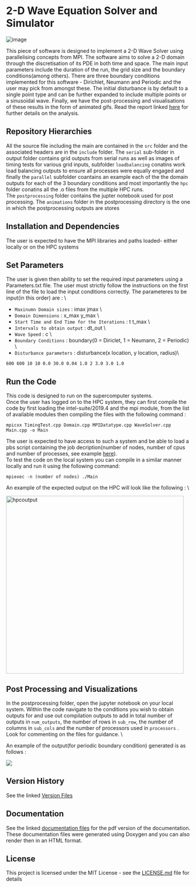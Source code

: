 # 2-D Wave Equation Solver and Simulator
![image](https://user-images.githubusercontent.com/88569855/155702140-11ecd0dc-85b5-4365-a39e-243908158e42.png)

This piece of software is designed to implement a 2-D Wave Solver using parallelising concepts from MPI. The software aims to solve a 2-D domain through the discretisation of its PDE in both time and space. The main input parameters include the duration of the run, the grid size and the boundary conditions(among others). There are three boundary conditions implemented for this software - Dirichlet, Neumann and Periodic and the user may pick from amongst these. The initial disturbance is by default to a single point type and can be further expanded to include multiple points or a sinusoidal wave. Finally, we have the post-processing and visualisations of these results in the form of animated gifs. Read the report linked [here](report/report.pdf) for further details on the analysis.

## Repository Hierarchies
All the source file including the main are contained in the `src` folder and the associated headers are in the `include` folder. The `serial` sub-folder in output folder contains grid outputs from serial runs as well as images of timing tests for various grid inputs, subfolder `loadbalancing` conatins work load balancing outputs to ensure all processes were equally engaged and finally the `parallel` subfolder coantains an example each of the the domain outputs for each of the 3 boundary conditions and most importantly the `hpc` folder conatins all the .o files from the multiple HPC runs. \
The `postprocessing` folder contains the jupter notebook used for post processing. The `animations` folder in the postprocessing directory is the one in which the postprocessing outputs are stores


## Installation and Dependencies
The user is expected to have the MPI libraries and paths loaded- either locally or on the HPC systems

## Set Parameters
The user is given then ability to set the required input parameters using a Parameters.txt file. The user must strictly follow the instructions on the first line of the file to load the input conditions correctly. The parameteres to be input(in this order) are : \
 - `Maxinumn Domain sizes` : imax jmax \
 - `Domain Dimensions` : x_max y_max \
 - `Start Time and End Time for the Iterations` : t t_max \
 - `Intervals to obtain output` : dt_out \
 - `Wave Speed` : c \
 - `Boundary Conditions` : boundary(0 = Diriclet, 1 = Neumann, 2 = Periodic) \
 - `Disturbance parameters` : disturbance(x location, y location, radius)\
```
600 600 10 10 0.0 30.0 0.04 1.0 2 3.0 3.0 1.0
```
## Run the Code
This code is designed to run on the supercomputer systems. \
Once the user has logged on to the HPC system, they can first compile the code by first loading the intel-suite/2019.4 and the mpi module, from the list of available modules then compiling the files with the following command : 
```
mpicxx TimingTest.cpp Domain.cpp MPIDatatype.cpp WaveSolver.cpp Main.cpp -o Main
```
The user is expected to have access to such a system and be able to load a pbs script containing the job decription(number of nodes, number of cpus and number of processes, see example [here](HPC_loading_example.pbs)). \
To test the code on the local system you can compile in a similar manner locally and run it using the following command:
```
mpiexec -n (number of nodes) ./Main
```

An example of the expected output on the HPC will look like the following : \

<img width="485" alt="hpcoutput" src="https://user-images.githubusercontent.com/88569855/155711333-ab6c7457-b682-4a4a-8a70-7b893441e6a9.png">



## Post Processing and Visualizations

In the postprocessing folder, open the jupyter notebook on your local system. Within the code navigate to the conditions you wish to obtain outputs for and use out compilation outputs to add in total number of outputs in `num_outputs`, the number of rows in `sub_row`, the number of columns in `sub_cols` and the number of processors used in `processors` . Look for commenting on the files for guidance. \

An example of the output(for periodic boundary condition) generated is as follows :

<img src="postprocessing\animations\animate_parallel_periodic.gif">

## Version History
See the linked [Version Files](version.md)
## Documentation
See the linked [documentation files](/documentation/documentation.pdf) for the pdf version of the documentation. These documentation files were generated using Doxygen and you can also render then in an HTML format.
## License
This project is licensed under the MIT License - see the [LICENSE.md](License.md) file for details


